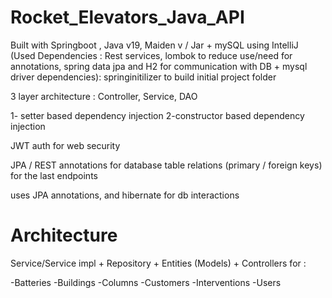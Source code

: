 # Rocket_Elevators_Java_API

Built with Springboot , Java v19, Maiden v / Jar + mySQL  using IntelliJ (Used Dependencies : Rest services, lombok to reduce use/need for annotations, spring data jpa and H2 for communication with DB +  mysql driver dependencies):  springinitilizer to build initial project folder 

3 layer architecture : Controller, Service, DAO

1- setter based dependency injection
2-constructor based dependency injection

JWT auth for web security 

JPA / REST annotations for database table relations (primary / foreign keys) for the last endpoints 

uses JPA annotations, and hibernate for db interactions

# Architecture  
Service/Service impl + Repository + Entities (Models) + Controllers for :

-Batteries
-Buildings
-Columns
-Customers
-Interventions
-Users
